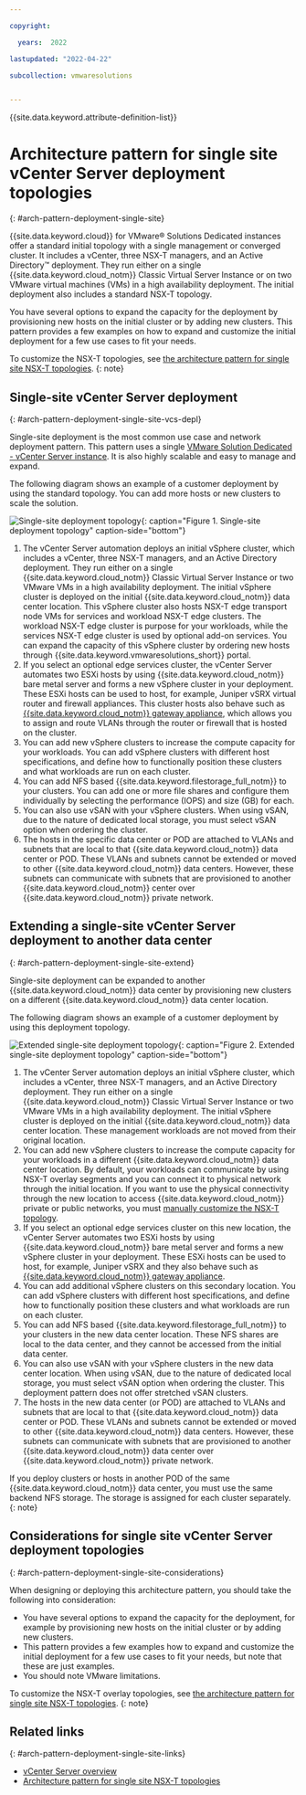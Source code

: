 ```yaml
---

copyright:

  years:  2022

lastupdated: "2022-04-22"

subcollection: vmwaresolutions


---
```


{{site.data.keyword.attribute-definition-list}}

# Architecture pattern for single site vCenter Server deployment topologies 
{: #arch-pattern-deployment-single-site}

{{site.data.keyword.cloud}} for VMware® Solutions Dedicated instances offer a standard initial topology with a single management or converged cluster. It includes a vCenter, three NSX-T managers, and an Active Directory™ deployment. They run either on a single {{site.data.keyword.cloud_notm}} Classic Virtual Server Instance or on two VMware virtual machines (VMs) in a high availability deployment. The initial deployment also includes a standard NSX-T topology. 

You have several options to expand the capacity for the deployment by provisioning new hosts on the initial cluster or by adding new clusters. This pattern provides a few examples on how to expand and customize the initial deployment for a few use cases to fit your needs.

To customize the NSX-T topologies, see [the architecture pattern for single site NSX-T topologies](/docs/vmwaresolutions?topic=vmwaresolutions-arch-pattern-overlays-single-site).
{: note}

## Single-site vCenter Server deployment
{: #arch-pattern-deployment-single-site-vcs-depl}

Single-site deployment is the most common use case and network deployment pattern. This pattern uses a single [VMware Solution Dedicated - vCenter Server instance](/docs/vmwaresolutions?topic=vmwaresolutions-vc_vcenterserveroverview). It is also highly scalable and easy to manage and expand.

The following diagram shows an example of a customer deployment by using the standard topology. You can add more hosts or new clusters to scale the solution.

![Single-site deployment topology](../../images/arch-pattern-s-s-1.svg "Single-site deployment topology."){: caption="Figure 1. Single-site deployment topology" caption-side="bottom"}

1. The vCenter Server automation deploys an initial vSphere cluster, which includes a vCenter, three NSX-T managers, and an Active Directory deployment. They run either on a single {{site.data.keyword.cloud_notm}} Classic Virtual Server Instance or two VMware VMs in a high availability deployment. The initial vSphere cluster is deployed on the initial {{site.data.keyword.cloud_notm}} data center location. This vSphere cluster also hosts NSX-T edge transport node VMs for services and workload NSX-T edge clusters. The workload NSX-T edge cluster is purpose for your workloads, while the services NSX-T edge cluster is used by optional add-on services. You can expand the capacity of this vSphere cluster by ordering new hosts through {{site.data.keyword.vmwaresolutions_short}} portal. 
2. If you select an optional edge services cluster, the vCenter Server automates two ESXi hosts by using {{site.data.keyword.cloud_notm}} bare metal server and forms a new vSphere cluster in your deployment. These ESXi hosts can be used to host, for example, Juniper vSRX virtual router and firewall appliances. This cluster hosts also behave such as [{{site.data.keyword.cloud_notm}} gateway appliance](/docs/gateway-appliance?topic=gateway-appliance-about), which allows you to assign and route VLANs through the router or firewall that is hosted on the cluster.
3. You can add new vSphere clusters to increase the compute capacity for your workloads. You can add vSphere clusters with different host specifications, and define how to functionally position these clusters and what workloads are run on each cluster.
4. You can add NFS based {{site.data.keyword.filestorage_full_notm}} to your clusters. You can add one or more file shares and configure them individually by selecting the performance (IOPS) and size (GB) for each.
5. You can also use vSAN with your vSphere clusters. When using vSAN, due to the nature of dedicated local storage, you must select vSAN option when ordering the cluster.
6. The hosts in the specific data center or POD are attached to VLANs and subnets that are local to that {{site.data.keyword.cloud_notm}} data center or POD. These VLANs and subnets cannot be extended or moved to other {{site.data.keyword.cloud_notm}} data centers. However, these subnets can communicate with subnets that are provisioned to another {{site.data.keyword.cloud_notm}} center over {{site.data.keyword.cloud_notm}} private network. 

## Extending a single-site vCenter Server deployment to another data center
{: #arch-pattern-deployment-single-site-extend}

Single-site deployment can be expanded to another {{site.data.keyword.cloud_notm}} data center by provisioning new clusters on a different {{site.data.keyword.cloud_notm}} data center location.

The following diagram shows an example of a customer deployment by using this deployment topology.

![Extended single-site deployment topology](../../images/arch-pattern-s-s-2.svg "Extended single-site deployment topology."){: caption="Figure 2. Extended single-site deployment topology" caption-side="bottom"}

1. The vCenter Server automation deploys an initial vSphere cluster, which includes a vCenter, three NSX-T managers, and an Active Directory deployment. They run either on a single {{site.data.keyword.cloud_notm}} Classic Virtual Server Instance or two VMware VMs in a high availability deployment. The initial vSphere cluster is deployed on the initial {{site.data.keyword.cloud_notm}} data center location. These management workloads are not moved from their original location.
2. You can add new vSphere clusters to increase the compute capacity for your workloads in a different {{site.data.keyword.cloud_notm}} data center location. By default, your workloads can communicate by using NSX-T overlay segments and you can connect it to physical network through the initial location. If you want to use the physical connectivity through the new location to access {{site.data.keyword.cloud_notm}} private or public networks, you must [manually customize the NSX-T topology](/docs/vmwaresolutions?topic=vmwaresolutions-arch-pattern-overlays-single-site).
3. If you select an optional edge services cluster on this new location, the vCenter Server automates two ESXi hosts by using {{site.data.keyword.cloud_notm}} bare metal server and forms a new vSphere cluster in your deployment. These ESXi hosts can be used to host, for example, Juniper vSRX and they also behave such as [{{site.data.keyword.cloud_notm}} gateway appliance](/docs/gateway-appliance?topic=gateway-appliance-about).
4. You can add additional vSphere clusters on this secondary location. You can add vSphere clusters with different host specifications, and define how to functionally position these clusters and what workloads are run on each cluster.
5. You can add NFS based {{site.data.keyword.filestorage_full_notm}} to your clusters in the new data center location. These NFS shares are local to the data center, and they cannot be accessed from the initial data center.
6. You can also use vSAN with your vSphere clusters in the new data center location. When using vSAN, due to the nature of dedicated local storage, you must select vSAN option when ordering the cluster. This deployment pattern does not offer stretched vSAN clusters.
7. The hosts in the new data center (or POD) are attached to VLANs and subnets that are local to that {{site.data.keyword.cloud_notm}} data center or POD. These VLANs and subnets cannot be extended or moved to other {{site.data.keyword.cloud_notm}} data centers. However, these subnets can communicate with subnets that are provisioned to another {{site.data.keyword.cloud_notm}} data center over {{site.data.keyword.cloud_notm}} private network. 

If you deploy clusters or hosts in another POD of the same {{site.data.keyword.cloud_notm}} data center, you must use the same backend NFS storage. The storage is assigned for each cluster separately.
{: note}

## Considerations for single site vCenter Server deployment topologies 
{: #arch-pattern-deployment-single-site-considerations}

When designing or deploying this architecture pattern, you should take the following into consideration:

* You have several options to expand the capacity for the deployment, for example by provisioning new hosts on the initial cluster or by adding new clusters. 
* This pattern provides a few examples how to expand and customize the initial deployment for a few use cases to fit your needs, but note that these are just examples. 
* You should note VMware limitations.

To customize the NSX-T overlay topologies, see [the architecture pattern for single site NSX-T topologies](/docs/vmwaresolutions?topic=vmwaresolutions-arch-pattern-overlays-single-site).
{: note}

## Related links
{: #arch-pattern-deployment-single-site-links}

* [vCenter Server overview](/docs/vmwaresolutions?topic=vmwaresolutions-vc_vcenterserveroverview)
* [Architecture pattern for single site NSX-T topologies](/docs/vmwaresolutions?topic=vmwaresolutions-arch-pattern-overlays-single-site)

